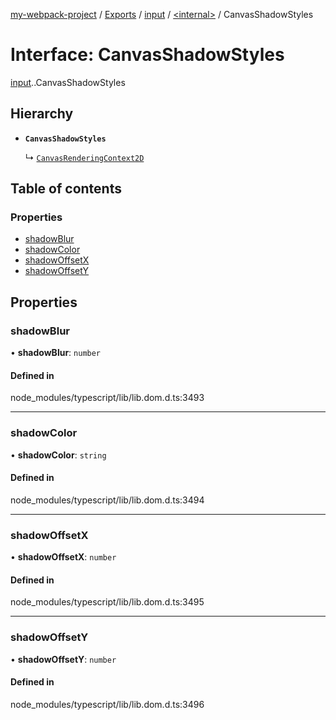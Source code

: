 [my-webpack-project](../README.md) / [Exports](../modules.md) / [input](../modules/input.md) / [<internal\>](../modules/input._internal_.md) / CanvasShadowStyles

# Interface: CanvasShadowStyles

[input](../modules/input.md).[<internal>](../modules/input._internal_.md).CanvasShadowStyles

## Hierarchy

- **`CanvasShadowStyles`**

  ↳ [`CanvasRenderingContext2D`](input._internal_.CanvasRenderingContext2D.md)

## Table of contents

### Properties

- [shadowBlur](input._internal_.CanvasShadowStyles.md#shadowblur)
- [shadowColor](input._internal_.CanvasShadowStyles.md#shadowcolor)
- [shadowOffsetX](input._internal_.CanvasShadowStyles.md#shadowoffsetx)
- [shadowOffsetY](input._internal_.CanvasShadowStyles.md#shadowoffsety)

## Properties

### shadowBlur

• **shadowBlur**: `number`

#### Defined in

node_modules/typescript/lib/lib.dom.d.ts:3493

___

### shadowColor

• **shadowColor**: `string`

#### Defined in

node_modules/typescript/lib/lib.dom.d.ts:3494

___

### shadowOffsetX

• **shadowOffsetX**: `number`

#### Defined in

node_modules/typescript/lib/lib.dom.d.ts:3495

___

### shadowOffsetY

• **shadowOffsetY**: `number`

#### Defined in

node_modules/typescript/lib/lib.dom.d.ts:3496
